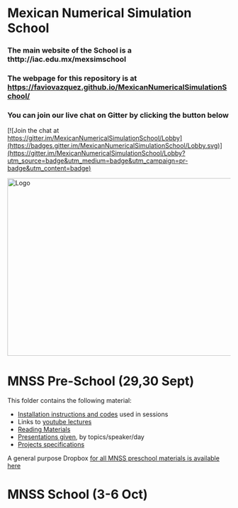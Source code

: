 # Mexican Numerical Simulation School

### The main website of the School is a thttp://iac.edu.mx/mexsimschool
### The webpage for this repository is at https://faviovazquez.github.io/MexicanNumericalSimulationSchool/
### You can join our live chat on Gitter by clicking the button below
[![Join the chat at https://gitter.im/MexicanNumericalSimulationSchool/Lobby](https://badges.gitter.im/MexicanNumericalSimulationSchool/Lobby.svg)](https://gitter.im/MexicanNumericalSimulationSchool/Lobby?utm_source=badge&utm_medium=badge&utm_campaign=pr-badge&utm_content=badge)

<img src="http://iac.edu.mx/mexsimschool/files/2016/08/logo.website.jpg" alt="Logo" height="400" width="650">


# MNSS Pre-School (29,30 Sept)

This folder contains the following material:

 - [Installation instructions and codes](https://github.com/FavioVazquez/MexicanNumericalSimulationSchool/blob/master/Installation_manual.md) used in sessions
 - Links to [youtube lectures](https://www.youtube.com/user/IFUNAM/videos)
 - [Reading Materials](https://github.com/FavioVazquez/MexicanNumericalSimulationSchool/blob/master/preschool/Bibliography.zip)
 - [Presentations given](https://github.com/FavioVazquez/MexicanNumericalSimulationSchool/tree/master/preschool/Presentations), by topics/speaker/day
 - [Projects specifications](https://github.com/FavioVazquez/MexicanNumericalSimulationSchool/tree/master/preschool/Projects)

A general purpose Dropbox [for all MNSS preschool materials is available here](https://www.dropbox.com/sh/wvh6vthsv13jia6/AADpzJX2Sd5NYKBIcOtu4UKQa?dl=0)
 
# MNSS School (3-6 Oct)
 
